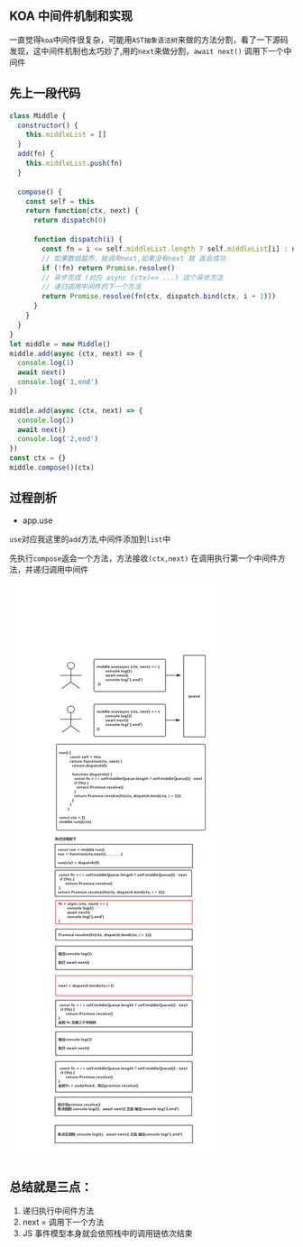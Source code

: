 ## KOA 中间件机制和实现

一直觉得`koa`中间件很复杂，可能用`AST抽象语法树`来做的方法分割，看了一下源码发现，这中间件机制也太巧妙了,用的`next`来做分割，`await next()` 调用下一个中间件

## 先上一段代码

```js
class Middle {
  constructor() {
    this.middleList = []
  }
  add(fn) {
    this.middleList.push(fn)
  }

  compose() {
    const self = this
    return function(ctx, next) {
      return dispatch(0)

      function dispatch(i) {
        const fn = i <= self.middleList.length ? self.middleList[i] : next
        // 如果数组越界，就调用next,如果没有next 就 返会成功
        if (!fn) return Promise.resolve()
        // 异步完成 (对应 async (ctx)=> ...) 这个异步方法
        // 递归调用中间件的下一个方法
        return Promise.resolve(fn(ctx, dispatch.bind(ctx, i + 1)))
      }
    }
  }
}
let middle = new Middle()
middle.add(async (ctx, next) => {
  console.log(1)
  await next()
  console.log('1,end')
})

middle.add(async (ctx, next) => {
  console.log(2)
  await next()
  console.log('2,end')
})
const ctx = {}
middle.compose()(ctx)
```
## 过程剖析
- app.use

`use`对应我这里的`add`方法,中间件添加到`list`中

先执行`compose`返会一个方法，方法接收`(ctx,next)` 在调用执行第一个中间件方法，并递归调用中间件


!['koa中间件'](/imgs/koa_middle.jpg)


## 总结就是三点：

1. 递归执行中间件方法
2. next = 调用下一个方法
3. JS 事件模型本身就会依照栈中的调用链依次结束
